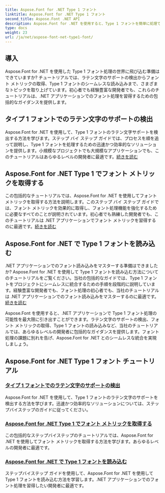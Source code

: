 ```yaml
---
title: Aspose.Font for .NET Type 1 フォント
linktitle: Aspose.Font for .NET Type 1 フォント
second_title: Aspose.Font .NET API
description: Aspose.Font for .NET を使用すると、Type 1 フォントを簡単に処理できます。ラテン文字のサポートを検出し、フォント メトリックを取得し、Type 1 フォントをシームレスに読み込む方法を学習します。
type: docs
weight: 23
url: /ja/net/aspose-font-net-type1-font/
---
```

## 導入

Aspose.Font for .NET を使用した Type 1 フォント処理の世界に飛び込む準備はできていますか? チュートリアルでは、ラテン文字のサポートの検出からフォント メトリックの取得、Type 1 フォントのシームレスな読み込みまで、さまざまなトピックを取り上げています。初心者でも経験豊富な開発者でも、これらのチュートリアルは、.NET アプリケーションでのフォント処理を習得するための包括的なガイダンスを提供します。

## タイプ 1 フォントでのラテン文字のサポートの検出

Aspose.Font for .NET を使用して、Type 1 フォントのラテン文字サポートを検出する方法を学びます。ステップ バイ ステップ ガイドでは、プロセスを順を追って説明し、Type 1 フォントを処理するための迅速かつ効率的なソリューションを提供します。小規模なプロジェクトでも大規模なアプリケーションでも、このチュートリアルはあらゆるレベルの開発者に最適です。[続きを読む](./detect-latin-symbols-support-type1-fonts/)

## Aspose.Font for .NET Type 1 でフォント メトリックを取得する

この包括的なチュートリアルでは、Aspose.Font for .NET を使用してフォント メトリックを取得する方法を説明します。このステップ バイ ステップ ガイドでは、フォント メトリックを効果的に取得し、フォント処理機能を強化するために必要なすべてのことが説明されています。初心者でも熟練した開発者でも、このチュートリアルは .NET アプリケーションでフォント メトリックを習得するのに最適です。[続きを読む](./get-font-metrics-aspose-font-net-type1/)

## Aspose.Font for .NET で Type 1 フォントを読み込む

.NET アプリケーションでのフォント読み込みをマスターする準備はできましたか? Aspose.Font for .NET を使用して Type 1 フォントを読み込む方法についてのチュートリアルをご覧ください。当社の包括的なガイドでは、Type 1 フォントをプロジェクトにシームレスに統合するための手順を段階的に説明しています。経験豊富な開発者でも、フォント処理の初心者でも、当社のチュートリアルは .NET アプリケーションでのフォント読み込みをマスターするのに最適です。[続きを読む](./load-type1-fonts-aspose-font-net/)

Aspose.Font を使用すると、.NET アプリケーションで Type 1 フォント処理の可能性を最大限に引き出すことができます。ラテン文字のサポートの検出、フォント メトリックの取得、Type 1 フォントの読み込みなど、当社のチュートリアルでは、あらゆるレベルの開発者に包括的なガイダンスを提供します。フォント処理の課題に別れを告げ、Aspose.Font for .NET とのシームレスな統合を実現しましょう。 
## Aspose.Font for .NET Type 1 フォント チュートリアル
### [タイプ 1 フォントでのラテン文字のサポートの検出](./detect-latin-symbols-support-type1-fonts/)
Aspose.Font for .NET を使用して、Type 1 フォントのラテン文字のサポートを検出する方法を学びます。迅速かつ効率的なソリューションについては、ステップバイステップのガイドに従ってください。
### [Aspose.Font for .NET Type 1 でフォント メトリックを取得する](./get-font-metrics-aspose-font-net-type1/)
この包括的なステップバイステップのチュートリアルでは、Aspose.Font for .NET を使用してフォント メトリックを取得する方法を学びます。あらゆるレベルの開発者に最適です。
### [Aspose.Font for .NET で Type 1 フォントを読み込む](./load-type1-fonts-aspose-font-net/)
ステップバイステップ ガイドを使用して、Aspose.Font for .NET を使用して Type 1 フォントを読み込む方法を学習します。.NET アプリケーションでのフォント処理を習得したい開発者に最適です。